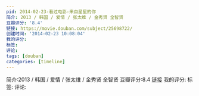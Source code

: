 ```yaml
---
pid: 2014-02-23-看过电影-来自星星的你
简介: 2013 / 韩国 / 爱情 / 张太维 / 金秀贤 全智贤
豆瓣评分: '8.4'
链接: https://movie.douban.com/subject/25698722/
创建时间: '2014-02-23 10:08:04'
我的评分:
标签:
评论:
tags: [douban]
categories: [timeline]
---
```

简介:2013 / 韩国 / 爱情 / 张太维 / 金秀贤 全智贤
豆瓣评分:8.4
[链接](https://movie.douban.com/subject/25698722/)
我的评分:
标签:
评论:
